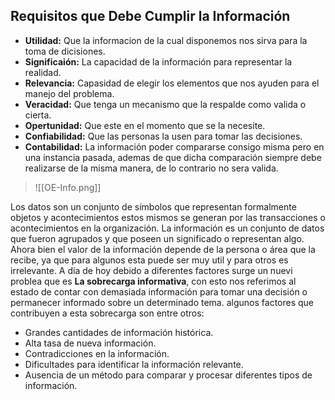 ## Requisitos que Debe Cumplir la Información
- **Utilidad:** Que la informacion de la cual disponemos nos sirva para la toma de dicisiones.
- **Significaión:** La capacidad de la información para representar la realidad.
- **Relevancia:** Capasidad de elegir los elementos que nos ayuden para el manejo del problema.
- **Veracidad:** Que tenga un mecanismo que la respalde como valida o cierta.
- **Opertunidad:** Que este en el momento que se la necesite.
- **Confiabilidad:** Que las personas la usen para tomar las decisiones.
- **Contabilidad:** La información poder compararse consigo misma pero en una instancia pasada, ademas de que dicha comparación siempre debe realizarse de la misma manera, de lo contrario no sera valida.

> ![[OE-Info.png]]

Los datos son un conjunto de símbolos que representan formalmente objetos y acontecimientos estos mismos se generan por las transacciones o acontecimientos en la organización.
La información es un conjunto de datos que fueron agrupados y que poseen un significado o representan algo. Ahora bien el valor de la información depende de la persona o área que la recibe, ya que para algunos esta puede ser muy util y para otros es irrelevante.
A dia de hoy debido a diferentes factores surge un nuevi problea que es **La sobrecarga informativa**, con esto nos referimos al estado de contar con demasiada información para tomar una decisión o permanecer informado sobre un determinado tema. algunos factores que contribuyen a esta sobrecarga son entre otros:

- Grandes cantidades de información histórica.
- Alta tasa de nueva información.
- Contradicciones en la información.
- Dificultades para identificar la información relevante.
- Ausencia de un método para comparar y procesar diferentes tipos de información.

